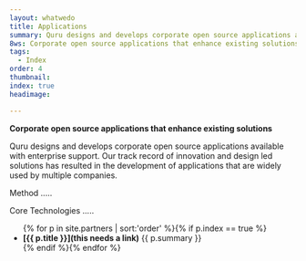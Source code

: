 ```yaml
---
layout: whatwedo
title: Applications
summary: Quru designs and develops corporate open source applications available with enterprise support.
8ws: Corporate open source applications that enhance existing solutions
tags:
  - Index
order: 4
thumbnail:
index: true
headimage:

---
```

**Corporate open source applications that enhance existing solutions**

Quru designs and develops corporate open source applications available with enterprise support.  Our track record of innovation and design led solutions has resulted in the development of applications that are widely used by multiple companies.

Method .....

Core Technologies .....

<ul class="partners">
{% for p in site.partners  | sort:'order' %}{% if p.index == true %}<li><b>[{{ p.title }}](this needs a link)</b> {{ p.summary }}</li>{% endif %}{% endfor %}
</ul>
